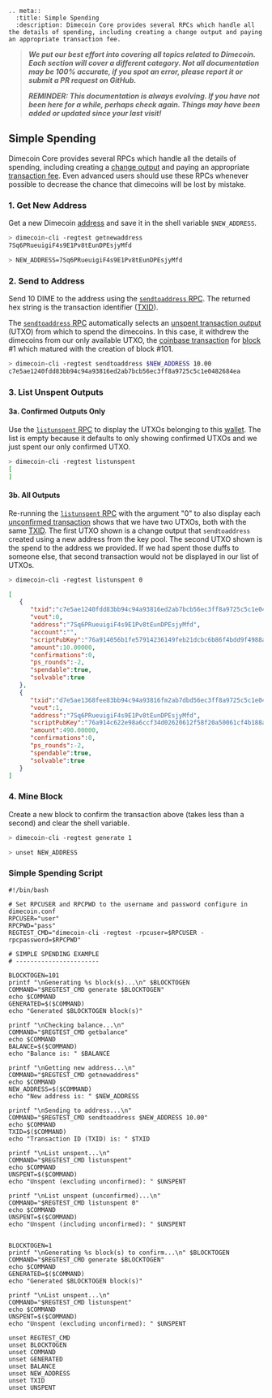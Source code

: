 ```{eval-rst}
.. meta::
  :title: Simple Spending
  :description: Dimecoin Core provides several RPCs which handle all the details of spending, including creating a change output and paying an appropriate transaction fee. 
```

> ***We put our best effort into covering all topics related to Dimecoin. Each section will cover a different category. Not all documentation may be 100% accurate, if you spot an error, please report it or submit a PR request on GitHub.***
>
> ***REMINDER: This documentation is always evolving. If you have not been here for a while, perhaps check again. Things may have been added or updated since your last visit!***

## Simple Spending

Dimecoin Core provides several RPCs which handle all the details of spending, including creating a [change output](../reference/glossary.md#change-output) and paying an appropriate [transaction fee](../reference/glossary.md#transaction-fee). Even advanced users should use these RPCs whenever possible to decrease the chance that dimecoins will be lost by mistake.

### 1. Get New Address

Get a new Dimecoin [address](../reference/glossary.md#address) and save it in the shell variable `$NEW_ADDRESS`.

``` bash
> dimecoin-cli -regtest getnewaddress
7Sq6PRueuigiF4s9E1Pv8tEunDPEsjyMfd

> NEW_ADDRESS=7Sq6PRueuigiF4s9E1Pv8tEunDPEsjyMfd
```

### 2. Send to Address

Send 10 DIME to the address using the [`sendtoaddress` RPC](../api/rpc-wallet.md#sendtoaddress).  The returned hex string is the transaction identifier ([TXID](../reference/glossary.md#transaction-identifiers)).

The [`sendtoaddress` RPC](../api/rpc-wallet.md#sendtoaddress) automatically selects an [unspent transaction output](../reference/glossary.md#unspent-transaction-output) (UTXO) from which to spend the dimecoins. In this case, it withdrew the dimecoins from our only available UTXO, the [coinbase transaction](../reference/glossary.md#coinbase-transaction) for [block](../reference/glossary.md#block) #1 which matured with the creation of block #101.

``` bash
> dimecoin-cli -regtest sendtoaddress $NEW_ADDRESS 10.00
c7e5ae1240fdd83bb94c94a93816ed2ab7bcb56ec3ff8a9725c5c1e0482684ea
```

### 3. List Unspent Outputs

#### 3a. Confirmed Outputs Only

Use the [`listunspent` RPC](../api/rpc-wallet.md#listunspent) to display the UTXOs belonging to this [wallet](../reference/glossary.md#wallet). The list is empty because it defaults to only showing confirmed UTXOs and we just spent our only confirmed UTXO.

``` bash
> dimecoin-cli -regtest listunspent
[
]
```

#### 3b. All Outputs

Re-running the [`listunspent` RPC](../api/rpc-wallet.md#listunspent) with the argument "0" to also display each [unconfirmed transaction](../reference/glossary.md#unconfirmed-transaction) shows that we have two UTXOs, both with the same [TXID](../reference/glossary.md#transaction-identifiers). The first UTXO shown is a change output that `sendtoaddress` created using a new address from the key pool. The second UTXO shown is the spend to the address we provided. If we had spent those duffs to someone else, that second transaction would not be displayed in our list of UTXOs.

``` bash
> dimecoin-cli -regtest listunspent 0
```

``` json
[  
   {  
      "txid":"c7e5ae1240fdd83bb94c94a93816ed2ab7bcb56ec3ff8a9725c5c1e0482684ea",
      "vout":0,
      "address":"7Sq6PRueuigiF4s9E1Pv8tEunDPEsjyMfd",
      "account":"",
      "scriptPubKey":"76a914056b1fe57914236149feb21dcbc6b86f4bdd9f4988ac",
      "amount":10.00000,
      "confirmations":0,
      "ps_rounds":-2,
      "spendable":true,
      "solvable":true
   },
   {  
      "txid":"d7e5ae1368fee83bb94c94a93816fm2ab7dbd56ec3ff8a9725c5c1e0482684ea",
      "vout":1,
      "address":"7Sq6PRueuigiF4s9E1Pv8tEunDPEsjyMfd",
      "scriptPubKey":"76a914c622e98a6ccf34d02620612f58f20a50061cf4b188ac",
      "amount":490.00000,
      "confirmations":0,
      "ps_rounds":-2,
      "spendable":true,
      "solvable":true
   }
]
```

### 4. Mine Block

Create a new block to confirm the transaction above (takes less than a second) and clear the shell variable.

``` bash
> dimecoin-cli -regtest generate 1

> unset NEW_ADDRESS
```

### Simple Spending Script

``` shell
#!/bin/bash

# Set RPCUSER and RPCPWD to the username and password configure in dimecoin.conf
RPCUSER="user"
RPCPWD="pass"
REGTEST_CMD="dimecoin-cli -regtest -rpcuser=$RPCUSER -rpcpassword=$RPCPWD"

# SIMPLE SPENDING EXAMPLE
# -----------------------

BLOCKTOGEN=101
printf "\nGenerating %s block(s)...\n" $BLOCKTOGEN
COMMAND="$REGTEST_CMD generate $BLOCKTOGEN"
echo $COMMAND
GENERATED=$($COMMAND)
echo "Generated $BLOCKTOGEN block(s)"

printf "\nChecking balance...\n"
COMMAND="$REGTEST_CMD getbalance"
echo $COMMAND
BALANCE=$($COMMAND)
echo "Balance is: " $BALANCE

printf "\nGetting new address...\n"
COMMAND="$REGTEST_CMD getnewaddress"
echo $COMMAND
NEW_ADDRESS=$($COMMAND)
echo "New address is: " $NEW_ADDRESS

printf "\nSending to address...\n"
COMMAND="$REGTEST_CMD sendtoaddress $NEW_ADDRESS 10.00"
echo $COMMAND
TXID=$($COMMAND)
echo "Transaction ID (TXID) is: " $TXID

printf "\nList unspent...\n"
COMMAND="$REGTEST_CMD listunspent"
echo $COMMAND
UNSPENT=$($COMMAND)
echo "Unspent (excluding unconfirmed): " $UNSPENT

printf "\nList unspent (unconfirmed)...\n"
COMMAND="$REGTEST_CMD listunspent 0"
echo $COMMAND
UNSPENT=$($COMMAND)
echo "Unspent (including unconfirmed): " $UNSPENT


BLOCKTOGEN=1
printf "\nGenerating %s block(s) to confirm...\n" $BLOCKTOGEN
COMMAND="$REGTEST_CMD generate $BLOCKTOGEN"
echo $COMMAND
GENERATED=$($COMMAND)
echo "Generated $BLOCKTOGEN block(s)"

printf "\nList unspent...\n"
COMMAND="$REGTEST_CMD listunspent"
echo $COMMAND
UNSPENT=$($COMMAND)
echo "Unspent (excluding unconfirmed): " $UNSPENT

unset REGTEST_CMD
unset BLOCKTOGEN
unset COMMAND
unset GENERATED
unset BALANCE
unset NEW_ADDRESS
unset TXID
unset UNSPENT
```
